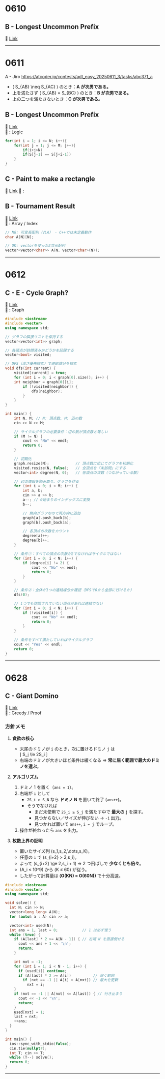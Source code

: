
# 0610
## B - Longest Uncommon Prefix
🔗 [Link](https://atcoder.jp/contests/adt_easy_20250610_1/tasks/abc285_b)

---
# 0611

A - Jiro
https://atcoder.jp/contests/adt_easy_20250611_3/tasks/abc371_a

- \( S_{AB} \neq S_{AC} \) のとき：**A が次男である。**
- 上を満たさず \( S_{AB} = S_{BC} \) のとき：**B が次男である。**
- 上の二つを満たさないとき：**C が次男である。**



## B - Longest Uncommon Prefix  
🔗 [Link](https://atcoder.jp/contests/adt_easy_20250610_1/tasks/abc285_b)  
📂 : Logic  
```cpp
for(int i = 1; i <= N; i++){
	for(int j = 1; j <= M; j++){
		if(i+j>N)
		if(S[j-1] == S[j+i-1])
	}
}
```

## C - Paint to make a rectangle
🔗 [Link](https://atcoder.jp/contests/adt_easy_20250610_1/tasks/abc390_c)
📂 : 


## B - Tournament Result  
🔗 [Link](https://atcoder.jp/contests/adt_medium_20250610_3/tasks/abc261_b)  
📂 : Array / Index  


```cpp
// NG: 可変長配列（VLA） - C++では未定義動作
char A[N][N];

// OK: vectorを使った2次元配列
vector<vector<char>> A(N, vector<char>(N));
```
---

# 0612
## C - E - Cycle Graph? 
🔗 [Link](https://atcoder.jp/contests/adt_easy_20250612_1/editorial/12861)  
📂 : Graph 

```cpp
#include <iostream>
#include <vector>
using namespace std;

// グラフの隣接リストを保持する
vector<vector<int>> graph;

// 各頂点が訪問済みかどうかを記録する
vector<bool> visited;

// DFS（深さ優先探索）で連結成分を探索
void dfs(int current) {
    visited[current] = true;
    for (int i = 0; i < graph[0].size(); i++) {
	int neighbor = graph[0][i];
        if (!visited[neighbor]) {
            dfs(neighbor);
        }
    }
}

int main() {
    int N, M; // N: 頂点数, M: 辺の数
    cin >> N >> M;

    // サイクルグラフの必要条件：辺の数が頂点数と等しい
    if (M != N) {
        cout << "No" << endl;
        return 0;
    }

    // 初期化
    graph.resize(N);            // 頂点数に応じてグラフを初期化
    visited.resize(N, false);   // 全頂点を「未訪問」にする
    vector<int> degree(N, 0);   // 各頂点の次数（つながっている数）

    // 辺の情報を読み取り、グラフを作る
    for (int i = 0; i < M; i++) {
        int a, b;
        cin >> a >> b;
        a--; // 0始まりのインデックスに変換
        b--;

        // 無向グラフなので両方向に追加
        graph[a].push_back(b);
        graph[b].push_back(a);

        // 各頂点の次数をカウント
        degree[a]++;
        degree[b]++;
    }

    // 条件①：すべての頂点の次数が2でなければサイクルではない
    for (int i = 0; i < N; i++) {
        if (degree[i] != 2) {
            cout << "No" << endl;
            return 0;
        }
    }

    // 条件②：全体が1つの連結成分か確認（DFSで0から全部に行けるか）
    dfs(0);

    // 1つでも訪問されていない頂点があれば連結でない
    for (int i = 0; i < N; i++) {
        if (!visited[i]) {
            cout << "No" << endl;
            return 0;
        }
    }

    // 条件をすべて満たしていればサイクルグラフ
    cout << "Yes" << endl;
    return 0;
}

```
---

# 0628

## C - Giant Domino  
🔗 [Link](https://atcoder.jp/contests/abc###/tasks/abc###_c)  
📂 : Greedy / Proof  

### 方針メモ
1. **貪欲の核心**  
   - 末尾のドミノが `i` のとき，次に置けるドミノ `j` は  
     \[
       S_j \le 2S_i
     \]
   - 右端のドミノが大きいほど条件は緩くなる ⇒ **常に届く範囲で最大のドミノを選ぶ**。

2. **アルゴリズム**  
   1. ドミノ 1 を置く（`ans = 1`）。  
   2. 右端が `i` として  
      - `2S_i ≥ S_N` なら **ドミノ N** を置いて終了 (`ans++`)。  
      - そうでなければ  
        - まだ未使用で `2S_i ≥ S_j` を満たす中で **最大の `j`** を探す。  
        - 見つからない／サイズが伸びない → `-1` 出力。  
        - 見つかれば置いて `ans++`, `i ← j` でループ。  
   3. 操作が終わったら `ans` を出力。

3. **枚数上界の証明**  
   - 置いたサイズ列 \(s_1,s_2,\dots,s_K\)。  
   - 任意の `i` で \(s_{i+2} > 2\,s_i\)。  
   - よって \(s_{i+2} \ge 2\,s_i + 1\) ⇒ 2 つ飛ばしで **少なくとも倍々**。  
   - \(A_i ≤ 10^9\) から \(K ≤ 60\) が従う。  
   - したがって計算量は **\(O(KN) = O(60N)\)** で十分高速。

```cpp
#include <iostream>
#include <vector>
using namespace std;

void solve() {
  int N; cin >> N;
  vector<long long> A(N);
  for (auto& a : A) cin >> a;

  vector<int> used(N);
  int ans = 1, last = 0;           // 1 は必ず使う
  while (true) {
    if (A[last] * 2 >= A[N - 1]) { // 右端 N を直接倒せる
      cout << ans + 1 << '\n';
      return;
    }

    int nxt = -1;
    for (int i = 1; i < N - 1; i++) {
      if (used[i]) continue;
      if (A[last] * 2 >= A[i])          // 届く範囲
        if (nxt == -1 || A[i] > A[nxt]) // 最大を更新
          nxt = i;
    }
    if (nxt == -1 || A[nxt] <= A[last]) { // 行き止まり
      cout << -1 << '\n';
      return;
    }
    used[nxt] = 1;
    last = nxt;
    ++ans;
  }
}

int main() {
  ios::sync_with_stdio(false);
  cin.tie(nullptr);
  int T; cin >> T;
  while (T--) solve();
  return 0;
}
```
---

